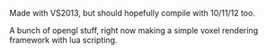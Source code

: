 Made with VS2013, but should hopefully compile with 10/11/12 too.

A bunch of opengl stuff, right now making a simple voxel rendering framework with lua scripting.
